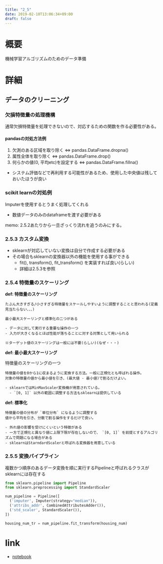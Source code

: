 ```yaml
---
title: "2_5"
date: 2019-02-10T13:06:34+09:00
draft: false
---
```


# 概要
機械学習アルゴリズムのためのデータ準備

# 詳細
## データのクリーニング
### 欠損特徴量の処理機構
通常欠損特徴量を処理できないので、対応するための関数を作る必要性がある。

#### pandasの対処方法例
1. 欠測のある区域を取り除く ⇔ pandas.DataFrame.dropna()
2. 属性全体を取り除く ⇔ pandas.DataFrame.drop()
3. 何らかの値(0, 平均etc)を設定する ⇔ pandas.DataFrame.fillna()
  - システム評価などで再利用する可能性があるため、使用した中央値は残しておいたほうが良い

### scikit learnの対処例
Imputerを使用するとうまく処理してくれる
- 数値データのみのdataframeを渡す必要がある

memo: 2.5.2あたりから一旦ざっくり流れを追うのみにする。

### 2.5.3 カスタム変換
- sklearnが対応していない変換は自分で作成する必要がある
- その場合もsklearnの変換器以外の機能を使用する事ができる
  - fit(), transform(), fit_transform() を実装すれば良い(らしい)
  - 詳細は2.5.3を参照

### 2.5.4 特徴量のスケーリング

**def: 特徴量のスケーリング**
```
たぶん大きすぎる/小さすぎる特徴量をスケールしやすいように調整することと思われる(定義見当たらない、、、)

最小最大スケーリングと標準化の二つがある

- データに対して実行する重要な操作の一つ
- 入力が大きくなるとほぼ性能が落ちることに対する対策として用いられる

※ターゲット値のスケーリングは一般には不要(らしい)(なぜ・・・)
```

**def: 最小最大スケーリング**

特徴量のスケーリングの一つ
```
特徴量の値を0から1に収まるように変換する方法。一般に正規化とも呼ばれる操作。
対象の特徴量の値から最小値を引き、(最大値 - 最小値)で割るだけよい。

- sklearnではMinMaxScaler変換機が用意されている。
  - `[0, 1]` 以外の範囲に調整する方法もsklearnは提供している
```

**def: 標準化**
```
特徴量の値の分布が `単位分布` になるように調整する
値から平均を引き、分散で割る操作をするだけで良い。

- 外れ値の影響を受けにくいという特徴がある
- 一方で正規化と異なり値に上限下限が存在しないので、 `[0, 1]` を前提とするアルゴリズムで問題になる場合がある
- sklearnはStarndardScalerと呼ばれる変換器を用意している
```

### 2.5.5 変換パイプライン
複数かつ順序のあるデータ変換を順に実行するPipelineと呼ばれるクラスがsklearnには存在する

```python
from sklearn.pipeline import Pipeline
from sklearn.preprocessing import StandardScaler

num_pipeline = Pipeline([
  ('imputer', Imputer(strategy="median")),
  ('attribs_addr', CombinedAttributesAdder()),
  ('std_scaler', StandardScaler()),
])

housing_num_tr = num_pipeline.fit_transform(housing_num)
```

# link
- [notebook](https://github.com/mkusaka/tensorflow_tutorial/blob/master/src/scikit-learn%26TensorFlow/2.5.ipynb)
